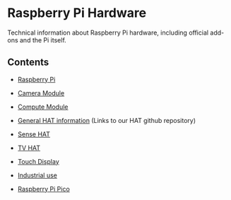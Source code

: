 # Raspberry Pi Hardware

Technical information about Raspberry Pi hardware, including official add-ons and the Pi itself.

## Contents

- [Raspberry Pi](raspberrypi/README.md)
- [Camera Module](camera/README.md)
- [Compute Module](computemodule/README.md)
- [General HAT information](https://github.com/raspberrypi/hats/blob/master/README.md) (Links to our HAT github repository)
- [Sense HAT](sense-hat/README.md)
- [TV HAT](tv-hat/README.md)
- [Touch Display](display/README.md)
- [Industrial use](industrial/README.md)

- [Raspberry Pi Pico](https://www.raspberrypi.org/documentation/pico/getting-started/)

